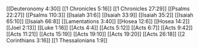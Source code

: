 [[Deuteronomy 4:30]]
[[1 Chronicles 5:16]]
[[1 Chronicles 27:29]]
[[Psalms 22:27]]
[[Psalms 110:3]]
[[Isaiah 31:6]]
[[Isaiah 33:9]]
[[Isaiah 35:2]]
[[Isaiah 65:10]]
[[Isaiah 66:8]]
[[Lamentations 3:40]]
[[Hosea 12:6]]
[[Hosea 14:2]]
[[Joel 2:13]]
[[Luke 1:16]]
[[Acts 4:4]]
[[Acts 5:12]]
[[Acts 6:7]]
[[Acts 9:42]]
[[Acts 11:21]]
[[Acts 15:19]]
[[Acts 19:10]]
[[Acts 19:20]]
[[Acts 26:18]]
[[2 Corinthians 3:16]]
[[1 Thessalonians 1:9]]
